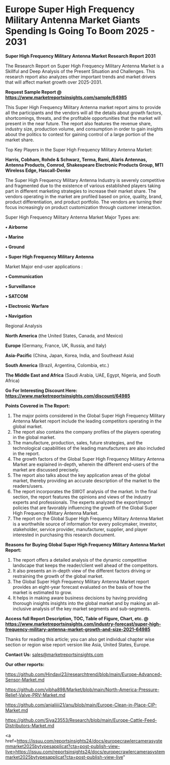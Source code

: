 # Europe Super High Frequency Military Antenna Market Giants Spending Is Going To Boom 2025 - 2031

<strong>Super High Frequency Military Antenna Market Research Report 2031</strong>

The Research Report on Super High Frequency Military Antenna Market is a Skillful and Deep Analysis of the Present Situation and Challenges. This research report also analyzes other important trends and market drivers that will affect market growth over 2025-2031.

<strong>Request Sample Report @ <a href=https://www.marketreportsinsights.com/sample/64985>https://www.marketreportsinsights.com/sample/64985</a></strong>

This Super High Frequency Military Antenna market report aims to provide all the participants and the vendors will all the details about growth factors, shortcomings, threats, and the profitable opportunities that the market will present in the near future. The report also features the revenue share, industry size, production volume, and consumption in order to gain insights about the politics to contest for gaining control of a large portion of the market share.

Top Key Players in the Super High Frequency Military Antenna Market:

<strong>Harris, Cobham, Rohde & Schwarz, Terma, Rami, Alaris Antennas, Antenna Products, Comrod, Shakespeare Electronic Products Group, MTI Wireless Edge, Hascall-Denke</strong>

The Super High Frequency Military Antenna Industry is severely competitive and fragmented due to the existence of various established players taking part in different marketing strategies to increase their market share. The vendors operating in the market are profiled based on price, quality, brand, product differentiation, and product portfolio. The vendors are turning their focus increasingly on product customization through customer interaction.

Super High Frequency Military Antenna Market Major Types are:

<strong>• Airborne

• Marine

• Ground

• Super High Frequency Military Antenna</strong>

Market Major end-user applications :

<strong>• Communication

• Surveillance

• SATCOM

• Electronic Warfare

• Navigation</strong>

Regional Analysis

</u><strong><b>North America</b></strong> (the United States, Canada, and Mexico)

<strong><b>Europe </b></strong>(Germany, France, UK, Russia, and Italy)

<strong><b>Asia-Pacific</b></strong> (China, Japan, Korea, India, and Southeast Asia)

<strong><b>South America</b></strong> (Brazil, Argentina, Colombia, etc.)

<strong><b>The Middle East and Africa</b></strong> (Saudi Arabia, UAE, Egypt, Nigeria, and South Africa)

<strong>Go For Interesting Discount Here: <a href=https://www.marketreportsinsights.com/discount/64985>https://www.marketreportsinsights.com/discount/64985</a></strong>

<strong>Points Covered in The Report:</strong>
<ol>
  <li>The major points considered in the Global Super High Frequency Military Antenna Market report include the leading competitors operating in the global market.</li>
  <li>The report also contains the company profiles of the players operating in the global market.</li>
  <li>The manufacture, production, sales, future strategies, and the technological capabilities of the leading manufacturers are also included in the report.</li>
  <li>The growth factors of the Global Super High Frequency Military Antenna Market are explained in-depth, wherein the different end-users of the market are discussed precisely.</li>
  <li>The report also talks about the key application areas of the global market, thereby providing an accurate description of the market to the readers/users.</li>
  <li>The report incorporates the SWOT analysis of the market. In the final section, the report features the opinions and views of the industry experts and professionals. The experts analyzed the export/import policies that are favorably influencing the growth of the Global Super High Frequency Military Antenna Market.</li>
  <li>The report on the Global Super High Frequency Military Antenna Market is a worthwhile source of information for every policymaker, investor, stakeholder, service provider, manufacturer, supplier, and player interested in purchasing this research document.</li>
</ol>
<strong>Reasons for Buying Global Super High Frequency Military Antenna Market Report:</strong>

<ol>
  <li>The report offers a detailed analysis of the dynamic competitive landscape that keeps the reader/client well ahead of the competitors.</li>
  <li>It also presents an in-depth view of the different factors driving or restraining the growth of the global market.</li>
  <li>The Global Super High Frequency Military Antenna Market report provides an eight-year forecast evaluated on the basis of how the market is estimated to grow.</li>
  <li>It helps in making aware business decisions by having providing thorough insights insights into the global market and by making an all-inclusive analysis of the key market segments and sub-segments.</li>
</ol>
<strong>Access full Report Description, TOC, Table of Figure, Chart, etc. @ <a href=https://www.marketreportsinsights.com/industry-forecast/super-high-frequency-military-antenna-market-growth-and-size-2021-64985>https://www.marketreportsinsights.com/industry-forecast/super-high-frequency-military-antenna-market-growth-and-size-2021-64985</a></strong>


Thanks for reading this article; you can also get individual chapter wise section or region wise report version like Asia, United States, Europe.

<strong>Contact Us:</strong>
sales@marketreportsinsights.com

<strong>Our other reports:</strong>

<a href=https://github.com/Hindavi23/researchtrend/blob/main/Europe-Advanced-Sensor-Market.md>https://github.com/Hindavi23/researchtrend/blob/main/Europe-Advanced-Sensor-Market.md</a>

<a href=https://github.com/vibha898/Market/blob/main/North-America-Pressure-Relief-Valve-PRV-Market.md>https://github.com/vibha898/Market/blob/main/North-America-Pressure-Relief-Valve-PRV-Market.md</a>

<a href=https://github.com/anjaliiii21/anu/blob/main/Europe-Clean-in-Place-CIP-Market.md>https://github.com/anjaliiii21/anu/blob/main/Europe-Clean-in-Place-CIP-Market.md</a>

<a href=https://github.com/Siya23553/Research/blob/main/Europe-Cattle-Feed-Distributors-Market.md>https://github.com/Siya23553/Research/blob/main/Europe-Cattle-Feed-Distributors-Market.md</a>

<a href=https://issuu.com/reportsinsights24/docs/europecrawlercamerasystemmarket2025bytypesapplicat?cta=post-publish-view-live>https://issuu.com/reportsinsights24/docs/europecrawlercamerasystemmarket2025bytypesapplicat?cta=post-publish-view-live</a>"
